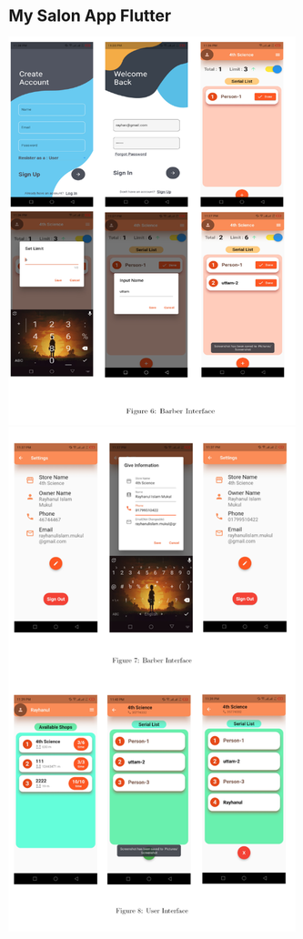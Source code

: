 # My Salon App Flutter
![Barber Interface](https://github.com/rayhanulmukul/MySalon-App-Flutter/blob/main/Documentation/Barber%20interface.jpg)  
![User Interface](https://github.com/rayhanulmukul/MySalon-App-Flutter/blob/main/Documentation/user%20interface.jpg)  

